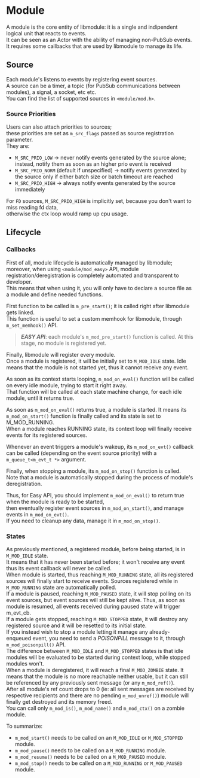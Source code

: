 # Module

A module is the core entity of libmodule: it is a single and indipendent logical unit that reacts to events.  
It can be seen as an Actor with the ability of managing non-PubSub events.  
It requires some callbacks that are used by libmodule to manage its life.  

## Source

Each module's listens to events by registering event sources.  
A source can be a timer, a topic (for PubSub communications between modules), a signal, a socket, etc etc.  
You can find the list of supported sources in `<module/mod.h>`.   

### Source Priorities

Users can also attach priorities to sources;  
these priorities are set as `m_src_flags` passed as source registration parameter.  
They are:
* `M_SRC_PRIO_LOW` -> never notify events generated by the source alone; instead, notify them as soon as an higher prio event is received
* `M_SRC_PRIO_NORM` (default if unspecified) -> notify events generated by the source only if either batch size or batch timeout are reached
* `M_SRC_PRIO_HIGH` -> always notify events generated by the source immediately

For `FD` sources, `M_SRC_PRIO_HIGH` is implicitly set, because you don't want to miss reading fd data,  
otherwise the ctx loop would ramp up cpu usage.

## Lifecycle

### Callbacks

First of all, module lifecycle is automatically managed by libmodule; moreover, when using `<module/mod_easy>` API,
module registration/deregistration is completely automated and transparent to developer.  
This means that when using it, you will only have to declare a source file as a module and define needed functions.  

First function to be called is `m_pre_start()`; it is called right after libmodule gets linked.  
This function is useful to set a custom memhook for libmodule, through `m_set_memhook()` API.  

> **_EASY API_**: each module's `m_mod_pre_start()` function is called. At this stage, no module is registered yet.  

Finally, libmodule will register every module.  
Once a module is registered, it will be initially set to `M_MOD_IDLE` state. Idle means that the module is not started yet, thus it cannot receive any event.  

As soon as its context starts looping, `m_mod_on_eval()` function will be called on every idle module, trying to start it right away.  
That function will be called at each state machine change, for each idle module, until it returns true.  

As soon as `m_mod_on_eval()` returns true, a module is started. It means its `m_mod_on_start()` function is finally called and its state is set to M_MOD_RUNNING.  
When a module reaches RUNNING state, its context loop will finally receive events for its registered sources.  

Whenever an event triggers a module's wakeup, its `m_mod_on_evt()` callback can be called (depending on the event source priority) with a `m_queue_t<m_evt_t *>` argument.  

Finally, when stopping a module, its `m_mod_on_stop()` function is called.  
Note that a module is automatically stopped during the process of module's deregistration.  

Thus, for Easy API, you should implement `m_mod_on_eval()` to return true when the module is ready to be started,  
then eventually register event sources in `m_mod_on_start()`, and manage events in `m_mod_on_evt()`.  
If you need to cleanup any data, manage it in `m_mod_on_stop()`.  

### States

As previously mentioned, a registered module, before being started, is in` M_MOD_IDLE` state.  
It means that it has never been started before; it won't receive any event thus its event callback will never be called.  
When module is started, thus reaching `M_MOD_RUNNING` state, all its registered sources will finally start to receive events. Sources registered while in `M_MOD_RUNNING` state are automatically polled.  
If a module is paused, reaching `M_MOD_PAUSED` state, it will stop polling on its event sources, but event sources will still be kept alive. Thus, as soon as module is resumed, all events received during paused state will trigger m_evt_cb.  
If a module gets stopped, reaching `M_MOD_STOPPED` state, it will destroy any registered source and it will be resetted to its initial state.  
If you instead wish to stop a module letting it manage any already-enqueued event, you need to send a _POISONPILL_ message to it, through `m_mod_poisonpill()` API.  
The difference between `M_MOD_IDLE` and `M_MOD_STOPPED` states is that idle modules will be evaluated to be started during context loop, while stopped modules won't.  
When a module is deregistered, it will reach a final `M_MOD_ZOMBIE` state. It means that the module is no more reachable neither usable, but it can still be referenced by any previously sent message (or any `m_mod_ref()`).  
After all module's ref count drops to 0 (ie: all sent messages are received by respective recipients and there are no pending `m_mod_unref()`) module will finally get destroyed and its memory freed.  
You can call only `m_mod_is()`, `m_mod_name()` and `m_mod_ctx()` on a zombie module.  

To summarize:  
* `m_mod_start()` needs to be called on an `M_MOD_IDLE` or `M_MOD_STOPPED` module.  
* `m_mod_pause()` needs to be called on a `M_MOD_RUNNING` module.  
* `m_mod_resume()` needs to  be called on a `M_MOD_PAUSED` module.  
* `m_mod_stop()` needs to be called on a `M_MOD_RUNNING` or `M_MOD_PAUSED` module.  
